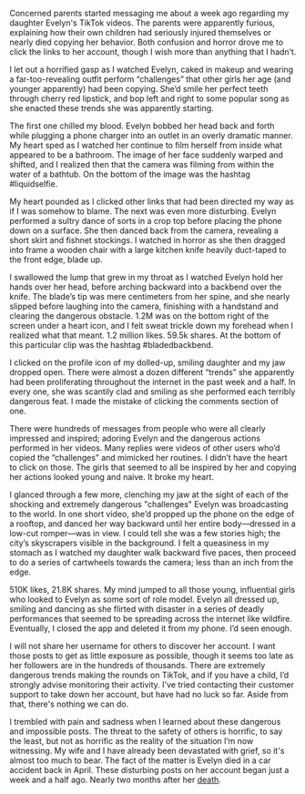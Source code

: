 Concerned parents started messaging me about a week ago regarding my daughter Evelyn's TikTok videos. The parents were apparently furious, explaining how their own children had seriously injured themselves or nearly died copying her behavior. Both confusion and horror drove me to click the links to her account, though I wish more than anything that I hadn’t.

I let out a horrified gasp as I watched Evelyn, caked in makeup and wearing a far-too-revealing outfit perform “challenges” that other girls her age (and younger apparently) had been copying. She’d smile her perfect teeth through cherry red lipstick, and bop left and right to some popular song as she enacted these trends she was apparently starting. 

The first one chilled my blood. Evelyn bobbed her head back and forth while plugging a phone charger into an outlet in an overly dramatic manner. My heart sped as I watched her continue to film herself from inside what appeared to be a bathroom. The image of her face suddenly warped and shifted, and I realized then that the camera was filming from within the water of a bathtub. On the bottom of the image was the hashtag #liquidselfie.

My heart pounded as I clicked other links that had been directed my way as if I was somehow to blame. The next was even more disturbing. Evelyn performed a sultry dance of sorts in a crop top before placing the phone down on a surface. She then danced back from the camera, revealing a short skirt and fishnet stockings. I watched in horror as she then dragged into frame a wooden chair with a large kitchen knife heavily duct-taped to the front edge, blade up. 

I swallowed the lump that grew in my throat as I watched Evelyn hold her hands over her head, before arching backward into a backbend over the knife. The blade’s tip was mere centimeters from her spine, and she nearly slipped before laughing into the camera, finishing with a handstand and clearing the dangerous obstacle. 1.2M was on the bottom right of the screen under a heart icon, and I felt sweat trickle down my forehead when I realized what that meant. 1.2 million likes. 59.5k shares. At the bottom of this particular clip was the hashtag #bladedbackbend.

I clicked on the profile icon of my dolled-up, smiling daughter and my jaw dropped open. There were almost a dozen different “trends” she apparently had been proliferating throughout the internet in the past week and a half. In every one, she was scantily clad and smiling as she performed each terribly dangerous feat. I made the mistake of clicking the comments section of one.

There were hundreds of messages from people who were all clearly impressed and inspired; adoring Evelyn and the dangerous actions performed in her videos. Many replies were videos of other users who’d copied the “challenges” and mimicked her routines. I didn’t have the heart to click on those. The girls that seemed to all be inspired by her and copying her actions looked young and naive. It broke my heart.

I glanced through a few more, clenching my jaw at the sight of each of the shocking and extremely dangerous "challenges" Evelyn was broadcasting to the world. In one short video, she’d propped up the phone on the edge of a rooftop, and danced her way backward until her entire body—dressed in a low-cut romper—was in view. I could tell she was a few stories high; the city’s skyscrapers visible in the background. I felt a queasiness in my stomach as I watched my daughter walk backward five paces, then proceed to do a series of cartwheels towards the camera; less than an inch from the edge.

510K likes, 21.8K shares. My mind jumped to all those young, influential girls who looked to Evelyn as some sort of role model. Evelyn all dressed up, smiling and dancing as she flirted with disaster in a series of deadly performances that seemed to be spreading across the internet like wildfire. Eventually, I closed the app and deleted it from my phone. I’d seen enough. 

I will not share her username for others to discover her account. I want those posts to get as little exposure as possible, though it seems too late as her followers are in the hundreds of thousands. There are extremely dangerous trends making the rounds on TikTok, and if you have a child, I’d strongly advise monitoring their activity. I've tried contacting their customer support to take down her account, but have had no luck so far. Aside from that, there's nothing we can do. 

I trembled with pain and sadness when I learned about these dangerous and impossible posts. The threat to the safety of others is horrific, to say the least, but not as horrific as the reality of the situation I’m now witnessing. My wife and I have already been devastated with grief, so it's almost too much to bear. The fact of the matter is Evelyn died in a car accident back in April. These disturbing posts on her account began just a week and a half ago. Nearly two months after her [death](https://www.reddit.com/user/mrmichaelsquid).